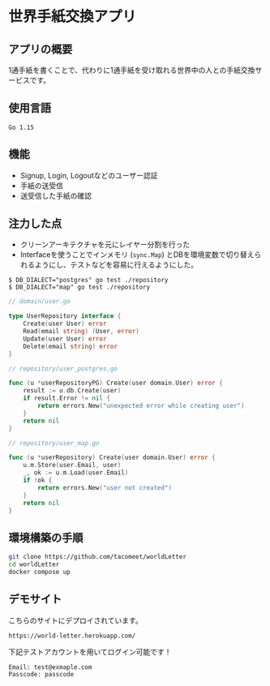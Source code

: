 # 世界手紙交換アプリ

## アプリの概要

1通手紙を書くことで、代わりに1通手紙を受け取れる世界中の人との手紙交換サービスです。

## 使用言語

```
Go 1.15
```

## 機能

- Signup, Login, Logoutなどのユーザー認証
- 手紙の送受信
- 送受信した手紙の確認

## 注力した点

- クリーンアーキテクチャを元にレイヤー分割を行った
- Interfaceを使うことでインメモリ (`sync.Map`) とDBを環境変数で切り替えられるようにし、テストなどを容易に行えるようにした。
```shell
$ DB_DIALECT="postgres" go test ./repository
$ DB_DIALECT="map" go test ./repository
```
```go
// domain/user.go

type UserRepository interface {
	Create(user User) error
	Read(email string) (User, error)
	Update(user User) error
	Delete(email string) error
}
```

```go
// repository/user_postgres.go

func (u *userRepositoryPG) Create(user domain.User) error {
	result := u.db.Create(user)
	if result.Error != nil {
		return errors.New("unexpected error while creating user")
	}
	return nil
}
```

```go
// repository/user_map.go

func (u *userRepository) Create(user domain.User) error {
	u.m.Store(user.Email, user)
	_, ok := u.m.Load(user.Email)
	if !ok {
		return errors.New("user not created")
	}
	return nil
}
```

## 環境構築の手順

```bash
git clone https://github.com/tacomeet/worldLetter
cd worldLetter
docker compose up
```

## デモサイト

こちらのサイトにデプロイされています。

```
https://world-letter.herokuapp.com/
```

下記テストアカウントを用いてログイン可能です！

```
Email: test@exmaple.com
Passcode: passcode
```
